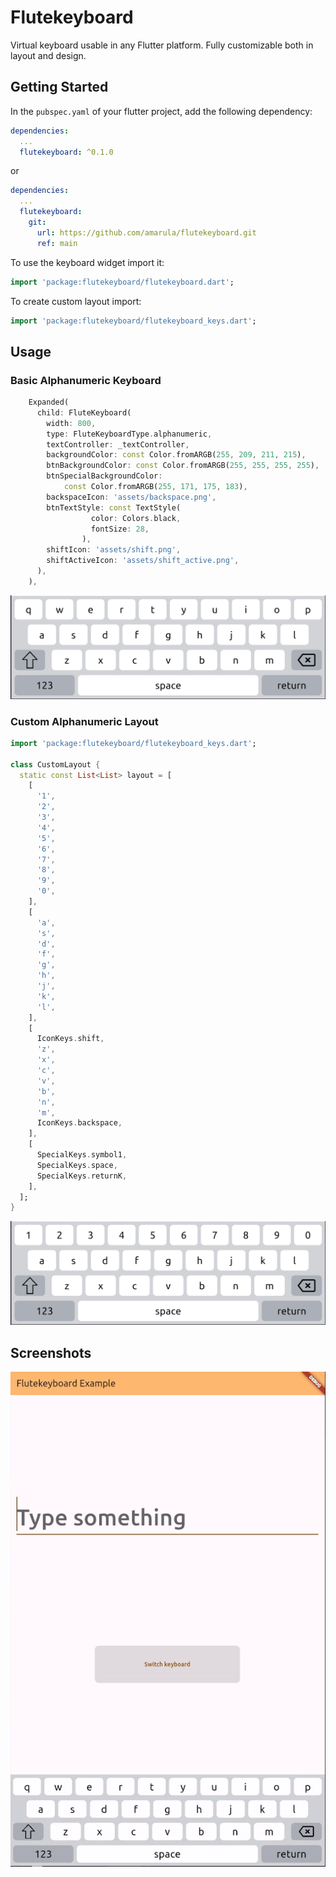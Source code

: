 # Flutekeyboard

Virtual keyboard usable in any Flutter platform. Fully customizable both in layout and design.

## Getting Started

In the `pubspec.yaml` of your flutter project, add the following dependency:

```yaml
dependencies:
  ...
  flutekeyboard: ^0.1.0
```

or

```yaml
dependencies:
  ...
  flutekeyboard:
    git:
      url: https://github.com/amarula/flutekeyboard.git
      ref: main
```

To use the keyboard widget import it:

```dart
import 'package:flutekeyboard/flutekeyboard.dart';
```

To create custom layout import:

```dart
import 'package:flutekeyboard/flutekeyboard_keys.dart';
```


## Usage

### Basic Alphanumeric Keyboard

```dart
    Expanded(
      child: FluteKeyboard(
        width: 800,
        type: FluteKeyboardType.alphanumeric,
        textController: _textController,
        backgroundColor: const Color.fromARGB(255, 209, 211, 215),
        btnBackgroundColor: const Color.fromARGB(255, 255, 255, 255),
        btnSpecialBackgroundColor:
            const Color.fromARGB(255, 171, 175, 183),
        backspaceIcon: 'assets/backspace.png',
        btnTextStyle: const TextStyle(
                  color: Colors.black,
                  fontSize: 28,
                ),
        shiftIcon: 'assets/shift.png',
        shiftActiveIcon: 'assets/shift_active.png',
      ),
    ),
```

![Basic Alphanumeric Keyboard](screenshots/basic_alphanum_keyboard.png)

### Custom Alphanumeric Layout

```dart
import 'package:flutekeyboard/flutekeyboard_keys.dart';

class CustomLayout {
  static const List<List> layout = [
    [
      '1',
      '2',
      '3',
      '4',
      '5',
      '6',
      '7',
      '8',
      '9',
      '0',
    ],
    [
      'a',
      's',
      'd',
      'f',
      'g',
      'h',
      'j',
      'k',
      'l',
    ],
    [
      IconKeys.shift,
      'z',
      'x',
      'c',
      'v',
      'b',
      'n',
      'm',
      IconKeys.backspace,
    ],
    [
      SpecialKeys.symbol1,
      SpecialKeys.space,
      SpecialKeys.returnK,
    ],
  ];
}
```

![Custom Alphanumeric Keyboard](screenshots/custom_alphanum_keyboard.png)

## Screenshots

<p align="center">
  <img src="screenshots/flutekeyboard.gif" />
</p>